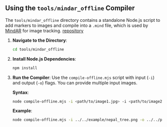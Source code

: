 ## Using the `tools/mindar_offline` Compiler

The `tools/mindar_offline` directory contains a standalone Node.js script to add markers to images and compile into a `.mind` file, which is used by [MindAR](https://hiukim.github.io/mind-ar-js-doc/) for image tracking. [repository](https://github.com/hiukim/mind-ar-js)
1.  **Navigate to the Directory**:
    ```bash
    cd tools/mindar_offline
    ```

2.  **Install Node.js Dependencies**:
    ```bash
    npm install
    ```

3.  **Run the Compiler**:
    Use the `compile-offline.mjs` script with input (`-i`) and output (`-o`) flags. You can provide multiple input images.

    **Syntax**:
    ```bash
    node compile-offline.mjs -i <path/to/image1.jpg> -i <path/to/image2.png> -o <output/path/targets.mind>
    ```

    **Example**:
    ```bash
    node compile-offline.mjs -i ../../example/nepal_tree.png -o ../../public/media/custom.mind
    ```
